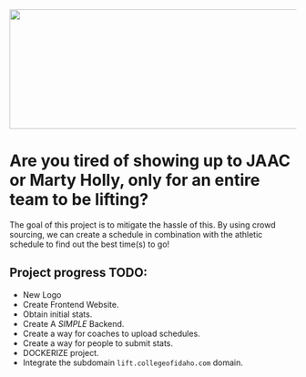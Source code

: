 <img src="https://github.com/CodingClubCI/CoyoteLifts/assets/41515697/0ec10245-a593-484c-8cf8-e1a0cf1c4ebb" width="600" height="210" />

<h1> Are you tired of showing up to JAAC or Marty Holly, only for an entire team to be lifting? </h1>
The goal of this project is to mitigate the hassle of this. By using crowd sourcing, we can create a schedule in combination with the athletic schedule to find out the best time(s) to go!


<h2> Project progress TODO: </h2>

- New Logo
- Create Frontend Website.
- Obtain initial stats.
- Create A <i>SIMPLE</i> Backend.
- Create a way for coaches to upload schedules.
- Create a way for people to submit stats.
- DOCKERIZE project.
- Integrate the subdomain `lift.collegeofidaho.com` domain. 

